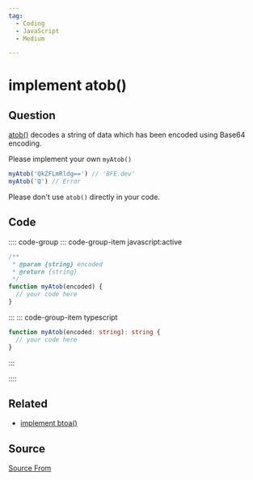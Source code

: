 ```yaml
---
tag:
  - Coding
  - JavaScript
  - Medium

---
```

  
# implement atob()

## Question
[atob()](https://developer.mozilla.org/en-US/docs/Web/API/WindowOrWorkerGlobalScope/atob) decodes a string of data which has been encoded using Base64 encoding.

Please implement your own `myAtob()`

```js
myAtob('QkZFLmRldg==') // 'BFE.dev'
myAtob('Q') // Error
```

Please don't use `atob()` directly in your code.

## Code
:::: code-group
::: code-group-item javascript:active
```javascript
/**
 * @param {string} encoded
 * @return {string}
 */
function myAtob(encoded) {
  // your code here
}
```
:::
    ::: code-group-item typescript
```typescript
function myAtob(encoded: string): string {
  // your code here
}
```
:::
    
::::


## Related

+ [implement btoa()](./implement-btoa)
##  Source
[Source From](https://bigfrontend.dev/problem/implement-atob)

  